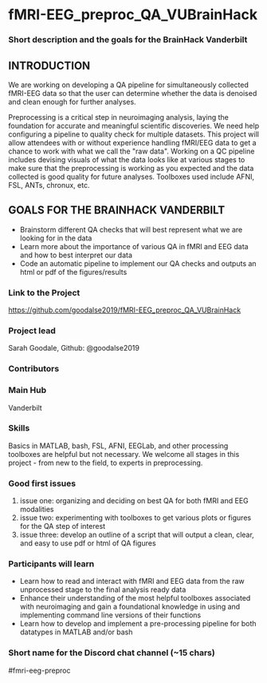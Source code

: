 # fMRI-EEG_preproc_QA_VUBrainHack

### Short description and the goals for the BrainHack Vanderbilt

## INTRODUCTION
We are working on developing a QA pipeline for simultaneously collected fMRI-EEG data so that the user can determine whether the data is denoised and clean enough for further analyses. 

Preprocessing is a critical step in neuroimaging analysis, laying the foundation for accurate and meaningful scientific discoveries. We need help configuring a pipeline to quality check for multiple datasets. This project will allow attendees with or without experience handling fMRI/EEG data to get a chance to work with what we call the "raw data". Working on a QC pipeline includes devising visuals of what the data looks like at various stages to make sure that the preprocessing is working as you expected and the data collected is good quality for future analyses. Toolboxes used include AFNI, FSL, ANTs, chronux, etc.

## GOALS FOR THE BRAINHACK VANDERBILT
- Brainstorm different QA checks that will best represent what we are looking for in the data
- Learn more about the importance of various QA in fMRI and EEG data and how to best interpret our data
- Code an automatic pipeline to implement our QA checks and outputs an html or pdf of the figures/results

### Link to the Project

https://github.com/goodalse2019/fMRI-EEG_preproc_QA_VUBrainHack

### Project lead

Sarah Goodale, Github: @goodalse2019

### Contributors


### Main Hub

Vanderbilt

### Skills
Basics in MATLAB, bash, FSL, AFNI, EEGLab, and other processing toolboxes are helpful but not necessary. 
We welcome all stages in this project - from new to the field, to experts in preprocessing.

### Good first issues
1. issue one: organizing and deciding on best QA for both fMRI and EEG modalities 
2. issue two: experimenting with toolboxes to get various plots or figures for the QA step of interest 
3. issue three: develop an outline of a script that will output a clean, clear, and easy to use pdf or html of QA figures

### Participants will learn
- Learn how to read and interact with fMRI and EEG data from the raw unprocessed stage to the final analysis ready data
- Enhance their understanding of the most helpful toolboxes associated with neuroimaging and gain a foundational knowledge in using and implementing command line versions of their functions
- Learn how to develop and implement a pre-processing pipeline for both datatypes in MATLAB and/or bash



### Short name for the Discord chat channel (~15 chars)

#fmri-eeg-preproc
